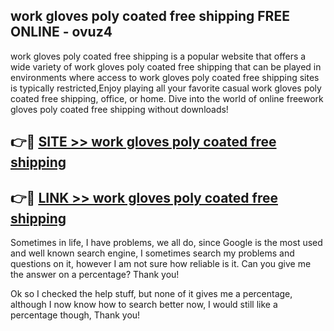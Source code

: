 ## work gloves poly coated free shipping FREE ONLINE - ovuz4

work gloves poly coated free shipping is a popular website that offers a wide variety of work gloves poly coated free shipping that can be played in environments where access to work gloves poly coated free shipping sites is typically restricted,Enjoy playing all your favorite casual work gloves poly coated free shipping, office, or home. Dive into the world of online freework gloves poly coated free shipping without downloads!

## 👉🔴 [SITE >> work gloves poly coated free shipping](http://news.freeplayer.one?title=work_gloves_poly_coated_free_shipping&ref=FRRE)

## 👉🔴 [LINK >> work gloves poly coated free shipping](http://news.freeplayer.one?title=work_gloves_poly_coated_free_shipping&ref=FREE)

Sometimes in life, I have problems, we all do, since Google is the most used and well known search engine, I sometimes search my problems and questions on it, however I am not sure how reliable is it. Can you give me the answer on a percentage? Thank you!

Ok so I checked the help stuff, but none of it gives me a percentage, although I now know how to search better now, I would still like a percentage though, Thank you!